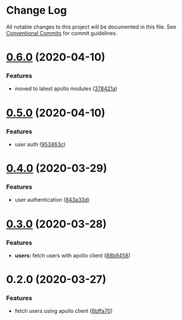 # Change Log

All notable changes to this project will be documented in this file.
See [Conventional Commits](https://conventionalcommits.org) for commit guidelines.

# [0.6.0](https://github.com/mujuni88/photo-share/compare/v0.5.0...v0.6.0) (2020-04-10)


### Features

* moved to latest apollo modules ([378421a](https://github.com/mujuni88/photo-share/commit/378421aad3fe8f0eac81744f233f303ee8559e2e))





# [0.5.0](https://github.com/mujuni88/photo-share/compare/v0.4.0...v0.5.0) (2020-04-10)


### Features

* user auth ([953463c](https://github.com/mujuni88/photo-share/commit/953463cdf257ee44448e6934796b4ecfa2c3c123))





# [0.4.0](https://github.com/mujuni88/photo-share/compare/v0.3.0...v0.4.0) (2020-03-29)


### Features

* user authentication ([843a33d](https://github.com/mujuni88/photo-share/commit/843a33d030c2814d4e147708ba9a54a92fc09041))





# [0.3.0](https://github.com/mujuni88/photo-share/compare/v0.2.0...v0.3.0) (2020-03-28)


### Features

* **users:** fetch users with apollo client ([88b9458](https://github.com/mujuni88/photo-share/commit/88b945870344fe18287841ce81d34c3110d7ff5a))





# 0.2.0 (2020-03-27)


### Features

* fetch users using apollo client ([6bffa70](https://github.com/mujuni88/photo-share/commit/6bffa709b4fed202e93432e501d6e6977a394409))
